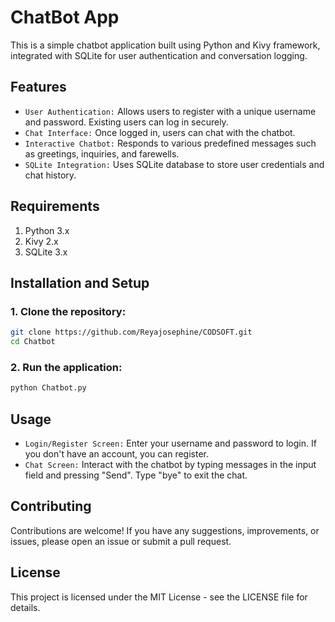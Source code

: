 # ChatBot App
This is a simple chatbot application built using Python and Kivy framework, integrated with SQLite for user authentication and conversation logging.

## Features
- `User Authentication:` Allows users to register with a unique username and password. Existing users can log in securely.
- `Chat Interface:` Once logged in, users can chat with the chatbot.
- `Interactive Chatbot:` Responds to various predefined messages such as greetings, inquiries, and farewells.
- `SQLite Integration:` Uses SQLite database to store user credentials and chat history.

## Requirements
1. Python 3.x
2. Kivy 2.x
3. SQLite 3.x

## Installation and Setup
### 1. Clone the repository:
```bash
git clone https://github.com/Reyajosephine/CODSOFT.git
cd Chatbot
```
### 2. Run the application:

```bash
python Chatbot.py
```

## Usage
- `Login/Register Screen:` Enter your username and password to login. If you don't have an account, you can register.
- `Chat Screen:` Interact with the chatbot by typing messages in the input field and pressing "Send". Type "bye" to exit the chat.

## Contributing
Contributions are welcome! If you have any suggestions, improvements, or issues, please open an issue or submit a pull request.

## License
This project is licensed under the MIT License - see the LICENSE file for details.


